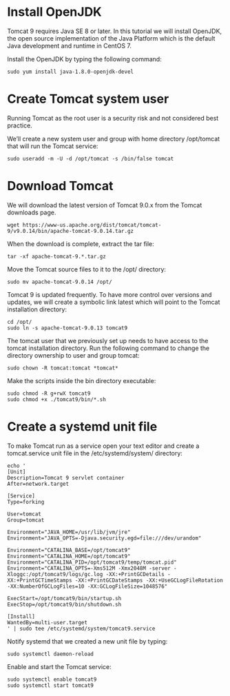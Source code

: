 # Install OpenJDK
Tomcat 9 requires Java SE 8 or later. In this tutorial we will install OpenJDK, the open source implementation of the Java Platform which is the default Java development and runtime in CentOS 7.

Install the OpenJDK by typing the following command:

	sudo yum install java-1.8.0-openjdk-devel


# Create Tomcat system user
Running Tomcat as the root user is a security risk and not considered best practice.

We’ll create a new system user and group with home directory /opt/tomcat that will run the Tomcat service:

	sudo useradd -m -U -d /opt/tomcat -s /bin/false tomcat


# Download Tomcat
We will download the latest version of Tomcat 9.0.x from the Tomcat downloads page.

	wget https://www-us.apache.org/dist/tomcat/tomcat-9/v9.0.14/bin/apache-tomcat-9.0.14.tar.gz

When the download is complete, extract the tar file:

	tar -xf apache-tomcat-9.*.tar.gz

Move the Tomcat source files to it to the /opt/ directory:

	sudo mv apache-tomcat-9.0.14 /opt/

Tomcat 9 is updated frequently. To have more control over versions and updates, we will create a symbolic link latest which will point to the Tomcat installation directory:

	cd /opt/
	sudo ln -s apache-tomcat-9.0.13 tomcat9

The tomcat user that we previously set up needs to have access to the tomcat installation directory.
Run the following command to change the directory ownership to user and group tomcat:

	sudo chown -R tomcat:tomcat *tomcat*

Make the scripts inside the bin directory executable:

	sudo chmod -R g+rwX tomcat9
	sudo chmod +x ./tomcat9/bin/*.sh

# Create a systemd unit file
To make Tomcat run as a service open your text editor and create a tomcat.service unit file in the /etc/systemd/system/ directory:

~~~
echo '
[Unit]
Description=Tomcat 9 servlet container
After=network.target

[Service]
Type=forking

User=tomcat
Group=tomcat

Environment="JAVA_HOME=/usr/lib/jvm/jre"
Environment="JAVA_OPTS=-Djava.security.egd=file:///dev/urandom"

Environment="CATALINA_BASE=/opt/tomcat9"
Environment="CATALINA_HOME=/opt/tomcat9"
Environment="CATALINA_PID=/opt/tomcat9/temp/tomcat.pid"
Environment="CATALINA_OPTS=-Xms512M -Xmx2048M -server -Xloggc:/opt/tomcat9/logs/gc.log -XX:+PrintGCDetails -XX:+PrintGCTimeStamps -XX:+PrintGCDateStamps -XX:+UseGCLogFileRotation -XX:NumberOfGCLogFiles=10 -XX:GCLogFileSize=1048576"

ExecStart=/opt/tomcat9/bin/startup.sh
ExecStop=/opt/tomcat9/bin/shutdown.sh

[Install]
WantedBy=multi-user.target
' | sudo tee /etc/systemd/system/tomcat9.service
~~~

Notify systemd that we created a new unit file by typing:

	sudo systemctl daemon-reload

Enable and start the Tomcat service:

	sudo systemctl enable tomcat9
	sudo systemctl start tomcat9
